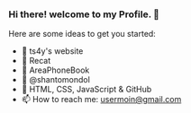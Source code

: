 ### Hi there! welcome to my Profile. 👋

<!--
**moinul-islam/moinul-islam** is a ✨ _special_ ✨ repository because its `README.md` (this file) appears on your GitHub profile.
-->
Here are some ideas to get you started:

- 🔭 ts4y's website
- 🌱 Recat
- 👯 AreaPhoneBook
- 🤔 @shantomondol
- 💬 HTML, CSS, JavaScript & GitHub
- 📫 How to reach me: usermoin@gmail.com

